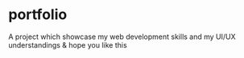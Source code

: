 # portfolio
A project which showcase my web development skills and my UI/UX understandings &amp; hope you like  this
